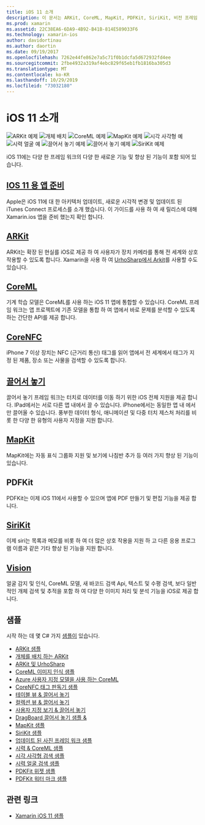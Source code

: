 ```yaml
---
title: iOS 11 소개
description: 이 문서는 ARKit, CoreML, MapKit, PDFKit, SiriKit, 비전 프레임 워크 등을 비롯 한 iOS 11의 기능을 설명 하는 다양 한 가이드에 연결 됩니다.
ms.prod: xamarin
ms.assetid: 22C38EA6-6DA9-4B92-B41B-814E589033F6
ms.technology: xamarin-ios
author: davidortinau
ms.author: daortin
ms.date: 09/19/2017
ms.openlocfilehash: 7262e44fe862e7a5c71f0b1dcfa5d672932fd4ee
ms.sourcegitcommit: 2fbe4932a319af4ebc829f65eb1fb1816ba305d3
ms.translationtype: MT
ms.contentlocale: ko-KR
ms.lasthandoff: 10/29/2019
ms.locfileid: "73032180"
---
```

# <a name="introduction-to-ios-11"></a>iOS 11 소개

![ARKit 예제](images/arkit.png) ![개체 배치](images/arkit2.png) ![CoreML 예제](images/coreml.png) ![MapKit 예제](images/mapkit.png) ![시각 사각형 예](images/vision1.png) ![시력 얼굴 예](images/vision2.png) ![끌어서 놓기 예제](images/drag-drop.png) ![끌어서 놓기 예제](images/drag-drop2.png) ![SiriKit 예제](images/sirikit.png)

iOS 11에는 다양 한 프레임 워크의 다양 한 새로운 기능 및 향상 된 기능이 포함 되어 있습니다.

## <a name="preparing-your-app-for-ios-11updating-your-appindexmd"></a>[IOS 11 용 앱 준비](updating-your-app/index.md)

Apple은 iOS 11에 대 한 아키텍처 업데이트, 새로운 시각적 변경 및 업데이트 된 iTunes Connect 프로세스를 소개 했습니다. 이 가이드를 사용 하 여 새 릴리스에 대해 Xamarin.ios 앱을 준비 했는지 확인 합니다.

## <a name="arkitarkitindexmd"></a>[ARKit](arkit/index.md)

ARKit는 확장 된 현실를 iOS로 제공 하 여 사용자가 장치 카메라를 통해 전 세계와 상호 작용할 수 있도록 합니다.
Xamarin을 사용 하 여 [UrhoSharp에서 Arkit](arkit/urhosharp.md)를 사용할 수도 있습니다.

## <a name="coremlcoremlmd"></a>[CoreML](coreml.md)

기계 학습 모델은 CoreML를 사용 하는 iOS 11 앱에 통합할 수 있습니다. CoreML 프레임 워크는 앱 프로젝트에 기존 모델을 통합 하 여 앱에서 바로 문제를 분석할 수 있도록 하는 간단한 API를 제공 합니다.

## <a name="corenfccorenfcmd"></a>[CoreNFC](corenfc.md)

iPhone 7 이상 장치는 NFC (근거리 통신) 태그를 읽어 앱에서 전 세계에서 태그가 지정 된 제품, 장소 또는 사물을 검색할 수 있도록 합니다.

## <a name="drag-and-dropdrag-and-dropmd"></a>[끌어서 놓기](drag-and-drop.md)

끌어서 놓기 프레임 워크는 터치로 데이터를 이동 하기 위한 iOS 전체 지원을 제공 합니다. IPad에서는 서로 다른 앱 내에서 끌 수 있습니다. iPhone에서는 동일한 앱 내 에서만 끌어올 수 있습니다. 풍부한 데이터 형식, 애니메이션 및 다중 터치 제스처 처리를 비롯 한 다양 한 유형의 사용자 지정을 지원 합니다.

## <a name="mapkitmapkitmd"></a>[MapKit](mapkit.md)

MapKit에는 자동 표식 그룹화 지원 및 보기에 나침반 추가 등 여러 가지 향상 된 기능이 있습니다.

## <a name="pdfkit"></a>PDFKit

PDFKit는 이제 iOS 11에서 사용할 수 있으며 앱에 PDF 만들기 및 편집 기능을 제공 합니다.

## <a name="sirikitsirikitmd"></a>[SiriKit](sirikit.md)

이제 siri는 목록과 메모를 비롯 하 여 더 많은 상호 작용을 지원 하 고 다른 응용 프로그램 이름과 같은 기타 향상 된 기능을 지원 합니다.

## <a name="visionvisionmd"></a>[Vision](vision.md)

얼굴 감지 및 인식, CoreML 모델, 새 바코드 검색 Api, 텍스트 및 수평 검색, 보다 일반적인 개체 검색 및 추적을 포함 하 여 다양 한 이미지 처리 및 분석 기능을 iOS로 제공 합니다.

## <a name="samples"></a>샘플

시작 하는 데 몇 C# 가지 [샘플이](https://docs.microsoft.com/samples/browse/?products=xamarin&term=Xamarin.iOS+iOS11) 있습니다.

- [ARKit 샘플](https://docs.microsoft.com/samples/xamarin/ios-samples/ios11-arkitsample)
- [개체를 배치 하는 ARKit](https://docs.microsoft.com/samples/xamarin/ios-samples/ios11-arkitplacingobjects)
- [ARKit 및 UrhoSharp](arkit/urhosharp.md)
- [CoreML 이미지 인식 샘플](https://docs.microsoft.com/samples/xamarin/ios-samples/ios11-coremlimagerecognition)
- [Azure 사용자 지정 모델을 사용 하는 CoreML](https://docs.microsoft.com/samples/xamarin/ios-samples/ios11-coremlazuremodel)
- [CoreNFC 태그 판독기 샘플](https://docs.microsoft.com/samples/xamarin/ios-samples/ios11-nfctagreader)
- [테이블 뷰 & 끌어서 놓기](https://docs.microsoft.com/samples/xamarin/ios-samples/ios11-draganddroptableview)
- [컬렉션 뷰 & 끌어서 놓기](https://docs.microsoft.com/samples/xamarin/ios-samples/ios11-draganddropcollectionview)
- [사용자 지정 보기 & 끌어서 놓기](https://docs.microsoft.com/samples/xamarin/ios-samples/ios11-draganddropcustomview)
- [DragBoard 끌어서 놓기 샘플 &](https://docs.microsoft.com/samples/xamarin/ios-samples/ios11-draganddropdragboard)
- [MapKit 샘플](https://docs.microsoft.com/samples/xamarin/ios-samples/ios11-mapkitsample)
- [SiriKit 샘플](https://docs.microsoft.com/samples/xamarin/ios-samples/ios11-sirikitsample)
- [업데이트 된 사진 프레임 워크 샘플](https://docs.microsoft.com/samples/xamarin/ios-samples/ios11-samplephotoapp)
- [시력 & CoreML 샘플](https://docs.microsoft.com/samples/xamarin/ios-samples/ios11-coremlvision)
- [시각 사각형 검색 샘플](https://docs.microsoft.com/samples/xamarin/ios-samples/ios11-visionrectangles/)
- [시력 얼굴 검색 샘플](https://docs.microsoft.com/samples/xamarin/ios-samples/ios11-visionfaces)
- [PDKFit 위젯 샘플](https://docs.microsoft.com/samples/xamarin/ios-samples/ios11-pdfannotationwidgetsadvanced)
- [PDFKit 워터 마크 샘플](https://docs.microsoft.com/samples/xamarin/ios-samples/ios11-pdfdocumentwatermark)

## <a name="related-links"></a>관련 링크

- [Xamarin iOS 11 샘플](https://docs.microsoft.com/samples/browse/?products=xamarin&term=Xamarin.iOS+iOS11)
